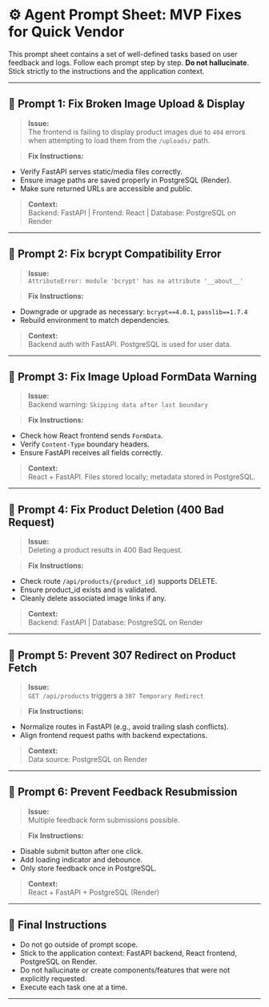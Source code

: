 
# ⚙️ Agent Prompt Sheet: MVP Fixes for Quick Vendor

This prompt sheet contains a set of well-defined tasks based on user feedback and logs. Follow each prompt step by step. **Do not hallucinate**. Stick strictly to the instructions and the application context.

---

## 🔧 Prompt 1: Fix Broken Image Upload & Display

> **Issue:**  
The frontend is failing to display product images due to `404` errors when attempting to load them from the `/uploads/` path.

> **Fix Instructions:**  
- Verify FastAPI serves static/media files correctly.
- Ensure image paths are saved properly in PostgreSQL (Render).
- Make sure returned URLs are accessible and public.

> **Context:**  
Backend: FastAPI | Frontend: React | Database: PostgreSQL on Render

---

## 🔧 Prompt 2: Fix bcrypt Compatibility Error

> **Issue:**  
`AttributeError: module 'bcrypt' has no attribute '__about__'`

> **Fix Instructions:**  
- Downgrade or upgrade as necessary: `bcrypt==4.0.1`, `passlib==1.7.4`
- Rebuild environment to match dependencies.

> **Context:**  
Backend auth with FastAPI. PostgreSQL is used for user data.

---

## 🔧 Prompt 3: Fix Image Upload FormData Warning

> **Issue:**  
Backend warning: `Skipping data after last boundary`

> **Fix Instructions:**  
- Check how React frontend sends `FormData`.
- Verify `Content-Type` boundary headers.
- Ensure FastAPI receives all fields correctly.

> **Context:**  
React + FastAPI. Files stored locally; metadata stored in PostgreSQL.

---

## 🔧 Prompt 4: Fix Product Deletion (400 Bad Request)

> **Issue:**  
Deleting a product results in 400 Bad Request.

> **Fix Instructions:**  
- Check route `/api/products/{product_id}` supports DELETE.
- Ensure product_id exists and is validated.
- Cleanly delete associated image links if any.

> **Context:**  
Backend: FastAPI | Database: PostgreSQL on Render

---

## 🔧 Prompt 5: Prevent 307 Redirect on Product Fetch

> **Issue:**  
`GET /api/products` triggers a `307 Temporary Redirect`

> **Fix Instructions:**  
- Normalize routes in FastAPI (e.g., avoid trailing slash conflicts).
- Align frontend request paths with backend expectations.

> **Context:**  
Data source: PostgreSQL on Render

---

## 🔧 Prompt 6: Prevent Feedback Resubmission

> **Issue:**  
Multiple feedback form submissions possible.

> **Fix Instructions:**  
- Disable submit button after one click.
- Add loading indicator and debounce.
- Only store feedback once in PostgreSQL.

> **Context:**  
React + FastAPI + PostgreSQL (Render)

---

## 🚨 Final Instructions

- Do not go outside of prompt scope.
- Stick to the application context: FastAPI backend, React frontend, PostgreSQL on Render.
- Do not hallucinate or create components/features that were not explicitly requested.
- Execute each task one at a time.

---
